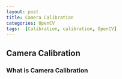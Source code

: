 ```yaml
---
layout: post
title: Camera Calibration
categories: OpenCV
tags:  [Calibration, calibration, OpenCV]
---
```

## Camera Calibration
### What is Camera Calibration
